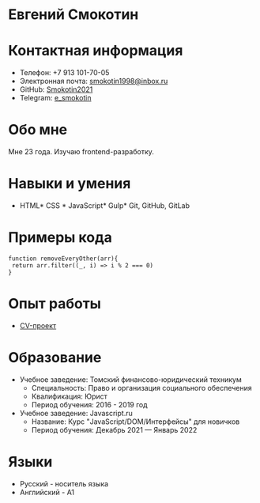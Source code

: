 **Евгений Смокотин**
===

**Контактная информация**
===

* Телефон: +7 913 101-70-05
* Электронная почта: smokotin1998@inbox.ru
* GitHub: [Smokotin2021](https://github.com/Smokotin2021)
* Telegram: [e_smokotin](https://t.me/e_smokotin)

**Обо мне**  
===  

  Мне 23 года. Изучаю frontend-разработку.
  
**Навыки и умения**
===

* HTML* CSS * JavaScript* Gulp* Git, GitHub, GitLab

**Примеры кода**
===

```
function removeEveryOther(arr){
 return arr.filter((_, i) => i % 2 === 0)
}
```

**Опыт работы**
===

* [CV-проект](https://github.com/Smokotin2021/rsschool-cv/blob/gh-pages/cv.md)

**Образование**
===

* Учебное заведение: Томский финансово-юридический техникум
     + Специальность: Право и организация социального обеспечения
     + Квалификация: Юрист
     + Период обучения: 2016 - 2019 год
* Учебное заведение: Javascript.ru
     + Название: Курс "JavaScript/DOM/Интерфейсы" для новичков
     + Период обучения: Декабрь 2021 — Январь 2022    
 
**Языки**
===
 
* Русский - носитель языка
* Английский - A1
